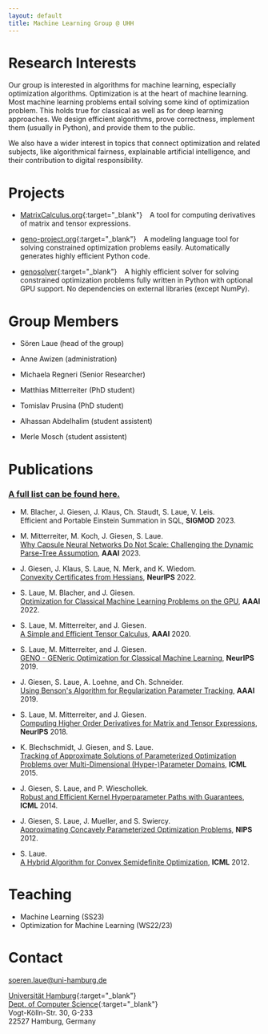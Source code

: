 ```yaml
---
layout: default
title: Machine Learning Group @ UHH
---
```


  

# Research Interests

Our group is interested in algorithms for machine learning, especially optimization algorithms. Optimization is at the heart of machine learning. Most machine learning problems entail solving some kind of optimization problem. This holds true for classical as well as for deep learning approaches. We design efficient algorithms, prove correctness, implement them (usually in Python), and provide them to the public.

We also have a wider interest in topics that connect optimization and related subjects, like algorithmical fairness, explainable artificial intelligence, and their contribution to digital responsibility. 

# Projects

* [MatrixCalculus.org](https://www.MatrixCalculus.org){:target="_blank"} &ensp; A tool for computing derivatives of matrix and tensor expressions.

* [geno-project.org](https://www.geno-project.org){:target="_blank"} &ensp; A modeling language tool for solving constrained optimization problems easily. Automatically generates highly efficient Python code.

* [genosolver](https://www.github.com/slaue/genosolver){:target="_blank"} &ensp; A highly efficient solver for solving constrained optimization problems fully written in Python with optional GPU support. No dependencies on external libraries (except NumPy).

# Group Members

* Sören Laue (head of the group)

* Anne Awizen (administration) 

* Michaela Regneri (Senior Researcher)

* Matthias Mitterreiter (PhD student)

* Tomislav Prusina (PhD student)

* Alhassan Abdelhalim (student assistent) 

* Merle Mosch (student assistent) 


# Publications
### [A full list can be found here.](./publications.html)

* M. Blacher, J. Giesen, J. Klaus, Ch. Staudt, S. Laue, V. Leis.  
Efficient and Portable Einstein Summation in SQL, **SIGMOD** 2023.  

* M. Mitterreiter, M. Koch, J. Giesen, S. Laue.    
[Why Capsule Neural Networks Do Not Scale: Challenging the Dynamic Parse-Tree Assumption](https://arxiv.org/abs/2301.01583), **AAAI** 2023.

* J. Giesen, J. Klaus, S. Laue, N. Merk, and K. Wiedom.  
[Convexity Certificates from Hessians](https://arxiv.org/abs/2210.10430), **NeurIPS** 2022.  

* S. Laue, M. Blacher, and J. Giesen.  
[Optimization for Classical Machine Learning Problems on the GPU](https://arxiv.org/abs/2203.16340), **AAAI** 2022.  

* S. Laue, M. Mitterreiter, and J. Giesen.  
[A Simple and Efficient Tensor Calculus](https://ojs.aaai.org/index.php/AAAI/article/view/5881/5737), **AAAI** 2020.  

* S. Laue, M. Mitterreiter, and J. Giesen.  
[GENO - GENeric Optimization for Classical Machine Learning](https://proceedings.neurips.cc/paper/2019/hash/84438b7aae55a0638073ef798e50b4ef-Abstract.html), **NeurIPS** 2019.  

* J. Giesen, S. Laue, A. Loehne, and Ch. Schneider.  
[Using Benson's Algorithm for Regularization Parameter Tracking](https://ojs.aaai.org//index.php/AAAI/article/view/4253), **AAAI** 2019.  

* S. Laue, M. Mitterreiter, and J. Giesen.  
[Computing Higher Order Derivatives for Matrix and Tensor Expressions](https://proceedings.neurips.cc/paper/2018/hash/0a1bf96b7165e962e90cb14648c9462d-Abstract.html), **NeurIPS** 2018.  

* K. Blechschmidt, J. Giesen, and S. Laue.  
[Tracking of Approximate Solutions of Parameterized Optimization Problems over Multi-Dimensional (Hyper-)Parameter Domains](http://proceedings.mlr.press/v37/blechschmidt15.html), **ICML** 2015.  

* J. Giesen, S. Laue, and P. Wieschollek.  
[Robust and Efficient Kernel Hyperparameter Paths with Guarantees](http://proceedings.mlr.press/v32/giesen14.html), **ICML** 2014.  

* J. Giesen, S. Laue, J. Mueller, and S. Swiercy.  
[Approximating Concavely Parameterized Optimization Problems](https://proceedings.neurips.cc/paper/2012/hash/bdb106a0560c4e46ccc488ef010af787-Abstract.html), **NIPS** 2012.  

* S. Laue.  
[A Hybrid Algorithm for Convex Semidefinite Optimization](https://arxiv.org/abs/1206.4608), **ICML** 2012.  

# Teaching

* Machine Learning (SS23)
* Optimization for Machine Learning (WS22/23)

<!---
# Open Positions
### PhD Students / PostDocs

We are currently looking for PhD students and PostDocs in the area of optimization, machine learning, and deep learning. If you are highly motivated, have a solid background in ML, CS, math, and Python or C++, you are welcome to apply by sending your  
* CV
* Master's or PhD thesis (draft)
* academic transcript
* short (1/2 page) research statement

to [laue@cs.uni-kl.de](mailto:laue@cs.uni-kl.de) using the subject 'Application for PhD position' or 'Application for PostDoc position'.

### TAs / HiWis

If you want to be a TA for a course we offer or want to join our group as a student researcher (HiWi), write a mail using the subject 'Application for HiWi'.
--->
# Contact

[soeren.laue@uni-hamburg.de](mailto:soeren.laue@uni-hamburg.de)


[Universität Hamburg](https://www.uni-hamburg.de/en.html){:target="_blank"}  
[Dept. of Computer Science](https://www.inf.uni-hamburg.de/en.html){:target="_blank"}  
Vogt-Kölln-Str. 30, G-233  
22527 Hamburg, Germany
